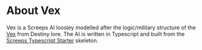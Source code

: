 # About Vex

Vex is a Screeps AI loosley modelled after the logic/military structure of the [Vex](https://www.destinypedia.com/Vex) from Destiny lore. The AI is written in Typescript and built from the [Screeps Typescript Starter](https://github.com/screepers/screeps-typescript-starter) skeleton.
